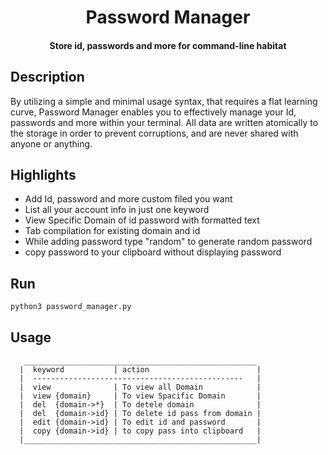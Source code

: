 <h1 align="center">
  Password Manager
</h1>

<h4 align="center">
  Store id, passwords and more for command-line habitat
</h4>

## Description

By utilizing a simple and minimal usage syntax, that requires a flat learning curve, Password Manager enables you to effectively manage your Id, passwords and more within your terminal. All data are written atomically to the storage in order to prevent corruptions, and are never shared with anyone or anything.

## Highlights

- Add Id, password and more custom filed you want
- List all your account info in just one keyword
- View Specific Domain of id password with formatted text
- Tab compilation for existing domain and id
- While adding password type "random" to generate random password
- copy password to your clipboard without displaying password

## Run

```bash
python3 password_manager.py
```

## Usage

```
   ____________________________________________________
  |  keyword           | action                        |
  |  -----------------------------------------------   |
  |  view              | To view all Domain            |
  |  view {domain}     | To view Spacific Domain       |
  |  del  {domain->*}  | To detele domain              |
  |  del  {domain->id} | To delete id pass from domain |
  |  edit {domain->id} | To edit id and password       |
  |  copy {domain->id} | to copy pass into clipboard   |
  |____________________________________________________|
```
